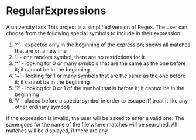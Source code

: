# RegularExpressions
A university task
This project is a simplified version of Regex. The user can choose from the following special symbols to include in their expression:
1. ‘^’ - expected only in the beginning of the expression; shows all matches that are on a new line
2. ‘.’ - one random symbol, there are no restrictions for it
3. ‘*’ - looking for 0 or many symbols that are the same as the one before it; it cannot be in the beginning
4. ‘+’ - looking for 1 or many symbols that are the same as the one before it; it cannot be in the beginning
5. ‘?’ - looking for 0 or 1 of the symbol that is before it; it cannot be in the beginning
6. ‘\’ - placed before a special symbol in order to escape it( treat it like any other ordinary symbol)

If the expression is invalid, the user will be asked to enter a valid one. The same goes for the name of the file where matches will be searched.
All matches will be displayed, if there are any.
